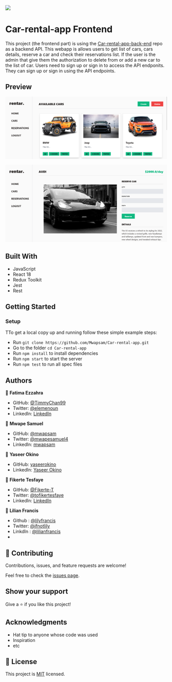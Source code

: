 ![](https://img.shields.io/badge/Microverse-blueviolet)

# Car-rental-app Frontend
  This project (the frontend part) is using the [Car-rental-app-back-end](https://github.com/TimmyChan99/Car-rental-app-back-end) repo as a backend API.
  This webapp is allows users to get list of cars, cars details, reserve a car and check their reservations list. If the user is the admin that give them the authorization to delete from or add a new car to the list of car. 
  Users need to sign up or sign in to access the API endponits. They can sign up or sign in using the API endpoints.
  
## Preview

<p align="center">
  <img src="./public/cars.png" alt="Splash screen" />
</p>

<p align="center">
  <img src="./public/show-car.png" alt="Splash screen" />
</p>

## Built With

- JavaScript
- React 18
- Redux Toolkit
- Jest
- Rest

## Getting Started

### **Setup**
TTo get a local copy up and running follow these simple example steps:

- Run `git clone https://github.com/Mwapsam/Car-rental-app.git`
- Go to the folder `cd Car-rental-app`
- Run `npm install` to install dependencies
- Run `npm start` to start the server
- Run `npm test` to run  all spec files 

## Authors

👤 **Fatima Ezzahra**

- GitHub: [@TimmyChan99](https://github.com/TimmyChan99)
- Twitter: [@elemenoun](https://twitter.com/elemenoun)
- LinkedIn: [LinkedIn](https://www.linkedin.com/in/fatima-ezzahra-elemenoun-020841225/)

👤 **Mwape Samuel**

- GitHub: [@mwapsam](https://github.com/Mwapsam)
- Twitter: [@mwapesamuel4](https://twitter.com/mwapesamuel4)
- LinkedIn: [mwapsam](https://www.linkedin.com/in/mwapsam/)


👤 **Yaseer Okino**

- GitHub: [yaseerokino](https://github.com/yaseerokino)
- LinkedIn: [Yaseer Okino](https://linkedin.com/in/yaseerokino)


👤 **Fikerte Tesfaye** 

- GitHub: [@Fikerte-T](https://github.com/Fikerte-T)
- Twitter: [@tofikertesfaye](https://twitter.com/tofikertesfaye)
- LinkedIn: [LinkedIn](https://www.linkedin.com/in/fikerte-tesfaye-a68337216/)

👤 **Lilian Francis**

- Github : [@lilyfrancis](https://github.com/lilyfrancis)
- Twitter: [@ifnotlily](https://twitter.com/ifnotlily)
- LinkdIn : [@lilianfrancis](https://www.linkedin.com/in/lilianfrancis/)
- 

## 🤝 Contributing

Contributions, issues, and feature requests are welcome!

Feel free to check the [issues page](../../issues/).

## Show your support

Give a ⭐️ if you like this project!

## Acknowledgments

- Hat tip to anyone whose code was used
- Inspiration
- etc

## 📝 License

This project is [MIT](./MIT.md) licensed.
